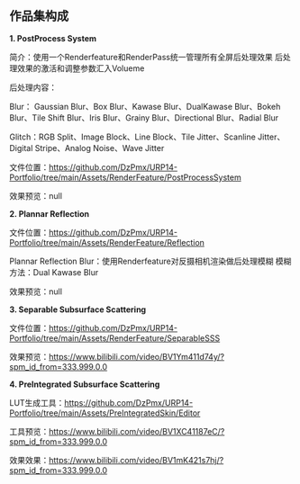 ## 作品集构成

 **1. PostProcess System**

简介：使用一个Renderfeature和RenderPass统一管理所有全屏后处理效果  后处理效果的激活和调整参数汇入Volueme

后处理内容：

Blur： Gaussian Blur、Box Blur、Kawase Blur、DualKawase Blur、Bokeh Blur、Tile Shift Blur、Iris Blur、Grainy Blur、Directional Blur、Radial Blur

Glitch：RGB Split、Image Block、Line Block、Tile Jitter、Scanline Jitter、Digital Stripe、Analog Noise、Wave Jitter

文件位置：https://github.com/DzPmx/URP14-Portfolio/tree/main/Assets/RenderFeature/PostProcessSystem

效果预览：null

 **2. Plannar Reflection**

文件位置：https://github.com/DzPmx/URP14-Portfolio/tree/main/Assets/RenderFeature/Reflection

Plannar Reflection Blur：使用Renderfeature对反摄相机渲染做后处理模糊 模糊方法：Dual Kawase Blur

效果预览：null


 **3. Separable Subsurface Scattering**

文件位置：https://github.com/DzPmx/URP14-Portfolio/tree/main/Assets/RenderFeature/SeparableSSS

效果预览：https://www.bilibili.com/video/BV1Ym411d74y/?spm_id_from=333.999.0.0

 **4. PreIntegrated Subsurface Scattering**
 
 LUT生成工具：https://github.com/DzPmx/URP14-Portfolio/tree/main/Assets/PreIntegratedSkin/Editor

 工具预览：https://www.bilibili.com/video/BV1XC41187eC/?spm_id_from=333.999.0.0

 效果效果：https://www.bilibili.com/video/BV1mK421s7hj/?spm_id_from=333.999.0.0
